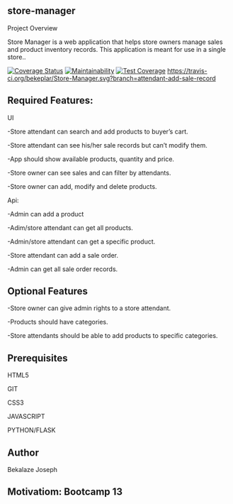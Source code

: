## store-manager

Project Overview

Store Manager is a web application that helps store owners manage sales and product inventory records. This application is meant for use in a single store..


[![Coverage Status](https://coveralls.io/repos/github/bekeplar/Store-Manager/badge.svg)](https://coveralls.io/github/bekeplar/Store-Manager)
[![Maintainability](https://api.codeclimate.com/v1/badges/2adc34ed8ac59bdd6f4c/maintainability)](https://codeclimate.com/github/bekeplar/Store-Manager/maintainability)
[![Test Coverage](https://api.codeclimate.com/v1/badges/2adc34ed8ac59bdd6f4c/test_coverage)](https://codeclimate.com/github/bekeplar/Store-Manager/test_coverage)
https://travis-ci.org/bekeplar/Store-Manager.svg?branch=attendant-add-sale-record


## Required Features:

UI

-Store attendant can search and add products to buyer’s cart.

-Store attendant can see his/her sale records but can’t modify them.

-App should show available products, quantity and price.

-Store owner can see sales and can filter by attendants.

-Store owner can add, modify and delete products.

Api:

-Admin can add a product

-Adim/store attendant can get all products.

-Admin/store attendant can get a specific product.

-Store attendant can add a sale order.

-Admin can get all sale order records.

 ## Optional Features

-Store owner can give admin rights to a store attendant.

-Products should have categories.

-Store attendants should be able to add products to specific categories.




## Prerequisites

HTML5

GIT

CSS3

JAVASCRIPT

PYTHON/FLASK

## Author

Bekalaze Joseph

## Motivatiom: Bootcamp 13

